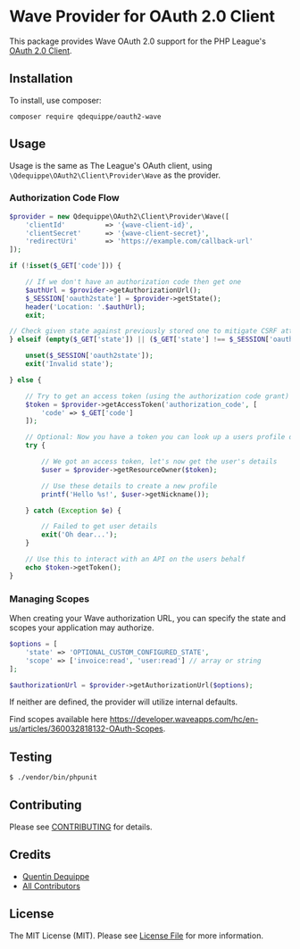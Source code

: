 # Wave Provider for OAuth 2.0 Client

This package provides Wave OAuth 2.0 support for the PHP League's [OAuth 2.0 Client](https://github.com/thephpleague/oauth2-client).

## Installation

To install, use composer:

```
composer require qdequippe/oauth2-wave
```

## Usage

Usage is the same as The League's OAuth client, using `\Qdequippe\OAuth2\Client\Provider\Wave` as the provider.

### Authorization Code Flow

```php
$provider = new Qdequippe\OAuth2\Client\Provider\Wave([
    'clientId'          => '{wave-client-id}',
    'clientSecret'      => '{wave-client-secret}',
    'redirectUri'       => 'https://example.com/callback-url'
]);

if (!isset($_GET['code'])) {

    // If we don't have an authorization code then get one
    $authUrl = $provider->getAuthorizationUrl();
    $_SESSION['oauth2state'] = $provider->getState();
    header('Location: '.$authUrl);
    exit;

// Check given state against previously stored one to mitigate CSRF attack
} elseif (empty($_GET['state']) || ($_GET['state'] !== $_SESSION['oauth2state'])) {

    unset($_SESSION['oauth2state']);
    exit('Invalid state');

} else {

    // Try to get an access token (using the authorization code grant)
    $token = $provider->getAccessToken('authorization_code', [
        'code' => $_GET['code']
    ]);

    // Optional: Now you have a token you can look up a users profile data
    try {

        // We got an access token, let's now get the user's details
        $user = $provider->getResourceOwner($token);

        // Use these details to create a new profile
        printf('Hello %s!', $user->getNickname());

    } catch (Exception $e) {

        // Failed to get user details
        exit('Oh dear...');
    }

    // Use this to interact with an API on the users behalf
    echo $token->getToken();
}
```

### Managing Scopes

When creating your Wave authorization URL, you can specify the state and scopes your application may authorize.

```php
$options = [
    'state' => 'OPTIONAL_CUSTOM_CONFIGURED_STATE',
    'scope' => ['invoice:read', 'user:read'] // array or string
];

$authorizationUrl = $provider->getAuthorizationUrl($options);
```
If neither are defined, the provider will utilize internal defaults.

Find scopes available here https://developer.waveapps.com/hc/en-us/articles/360032818132-OAuth-Scopes.

## Testing

``` bash
$ ./vendor/bin/phpunit
```

## Contributing

Please see [CONTRIBUTING](https://github.com/thephpleague/oauth2-wave/blob/master/CONTRIBUTING.md) for details.


## Credits

- [Quentin Dequippe](https://github.com/qdequippe)
- [All Contributors](https://github.com/qdequippe/oauth2-wave/contributors)


## License

The MIT License (MIT). Please see [License File](https://github.com/thephpleague/oauth2-instagram/blob/master/LICENSE) for more information.